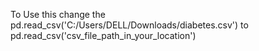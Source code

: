 To Use this change the pd.read_csv('C:/Users/DELL/Downloads/diabetes.csv') to pd.read_csv('csv_file_path_in_your_location')
